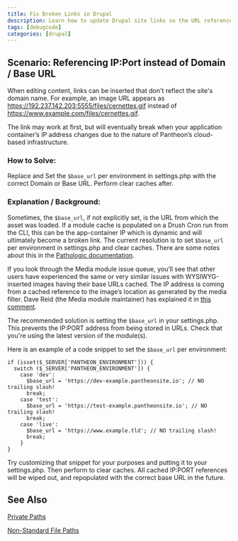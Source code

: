 ```yaml
---
title: Fix Broken Links in Drupal
description: Learn how to update Drupal site links so the URL references the correct file path and domain name.
tags: [debugcode]
categories: [drupal]
---
```


## Scenario: Referencing IP:Port instead of Domain / Base URL ##

When editing content, links can be inserted that don't reflect the site's domain name. For example, an image URL appears as https://192.237.142.203:5555/files/cernettes.gif instead of https://www.example.com/files/cernettes.gif.

The link may work at first, but will eventually break when your application container’s IP address changes due to the nature of Pantheon’s cloud-based infrastructure.

### How to Solve: ###

Replace and Set the `$base_url` per environment in settings.php with the correct Domain or Base URL. 
Perform clear caches after.


### Explanation / Background: ###

Sometimes, the `$base_url`, if not explicitly set, is the URL from which the asset was loaded. If a module cache is populated on a Drush Cron run from the CLI, this can be the app-container IP which is dynamic and will ultimately become a broken link. The current resolution is to set `$base_url` per environment in settings.php and clear caches. There are some notes about this in the [Pathologic documentation](https://www.drupal.org/node/257026).

If you look through the Media module issue queue, you’ll see that other users have experienced the same or very similar issues with WYSIWYG-inserted images having their base URLs cached. The IP address is coming from a cached reference to the image’s location as generated by the media filter. Dave Reid (the Media module maintainer) has explained it in [this comment](https://drupal.org/node/1660936#comment-6270618).

The recommended solution is setting the `$base_url` in your settings.php. This prevents the IP:PORT address from being stored in URLs. Check that you're using the latest version of the module(s).

Here is an example of a code snippet to set the `$base_url` per environment:

````
if (isset($_SERVER['PANTHEON_ENVIRONMENT'])) {
  switch ($_SERVER['PANTHEON_ENVIRONMENT']) {
    case 'dev':
      $base_url = 'https://dev-example.pantheonsite.io'; // NO trailing slash!
      break;
    case 'test':
      $base_url = 'https://test-example.pantheonsite.io'; // NO trailing slash!
      break;
    case 'live':
      $base_url = 'https://www.example.tld'; // NO trailing slash!
      break;
    }
}
````

Try customizing that snippet for your purposes and putting it to your settings.php. Then perform to clear caches. 
All cached IP:PORT references will be wiped out, and repopulated with the correct base URL in the future.


## See Also

[Private Paths](/docs/private-paths/)

[Non-Standard File Paths](/docs/non-standard-file-paths/)

